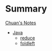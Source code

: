 # Summary

[Chuan's Notes](README.md)

- [Java](java/README.md)
    - [reduce](java/reduce.md)
    - [foldleft](java/foldleft.md)
